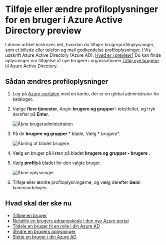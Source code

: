 <properties
    pageTitle="Tilføje eller ændre profiloplysninger for en bruger i Azure Active Directory preview | Microsoft Azure"
    description="Forklarer, hvordan du tilføjer den brugerprofil, herunder profilbillede, i Azure Active Directory"
    services="active-directory"
    documentationCenter=""
    authors="curtand"
    manager="femila"
    editor=""/>

<tags
    ms.service="active-directory"
    ms.workload="identity"
    ms.tgt_pltfrm="na"
    ms.devlang="na"
    ms.topic="article"
    ms.date="09/12/2016"
    ms.author="curtand"/>

# <a name="add-or-change-profile-information-for-a-user-in-azure-active-directory-preview"></a>Tilføje eller ændre profiloplysninger for en bruger i Azure Active Directory preview

I denne artikel beskrives det, hvordan du tilføjer brugerprofiloplysninger, som et billede eller telefon og mail godkendelse profiloplysninger, i Vis udskrift Azure Active Directory (Azure AD). [Hvad er i preview?](active-directory-preview-explainer.md) Du kan finde oplysninger om tilføjelse af nye brugere i organisationen [Tilføj nye brugere til Azure Active Directory](active-directory-users-create-azure-portal.md).

## <a name="how-to-change-profile-information"></a>Sådan ændres profiloplysninger

1.  Log på [Azure-portalen](https://portal.azure.com) med en konto, der er en global administrator for kataloget.

2.  Vælge **flere tjenester**, Angiv **brugere og grupper** i tekstfeltet, og tryk derefter på **Enter**.

    ![Åbne brugeradministration](./media/active-directory-users-profile-azure-portal/create-users-user-management.png)

3.  På de **brugere og grupper** * blade, Vælg * *brugere**.

    ![Åbning af bladet brugere](./media/active-directory-users-profile-azure-portal/create-users-open-users-blade.png)

4. Vælg en bruger på listen på bladet **brugere og grupper - brugere** .

5. Vælg **profil**på bladet for den valgte bruger.

    ![Åbne oplysninger](./media/active-directory-users-profile-azure-portal/active-directory-create-users-profile.png)

6. Tilføje eller ændre profiloplysningerne, og vælg derefter **Gem**i kommandolinjen.

## <a name="whats-next"></a>Hvad skal der ske nu

- [Tilføje en bruger](active-directory-users-create-azure-portal.md)
- [Nulstille en brugers adgangskode i den nye Azure portal](active-directory-users-reset-password-azure-portal.md)
- [Tildele en bruger til en rolle i din Azure AD](active-directory-users-assign-role-azure-portal.md)
- [Ændre en brugers oplysninger](active-directory-users-work-info-azure-portal.md)
- [Slette en bruger i din Azure AD](active-directory-users-delete-user-azure-portal.md)
